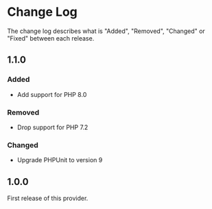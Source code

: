 # Change Log

The change log describes what is "Added", "Removed", "Changed" or "Fixed" between each release.

## 1.1.0

### Added

- Add support for PHP 8.0

### Removed

- Drop support for PHP 7.2

### Changed

- Upgrade PHPUnit to version 9

## 1.0.0

First release of this provider.
